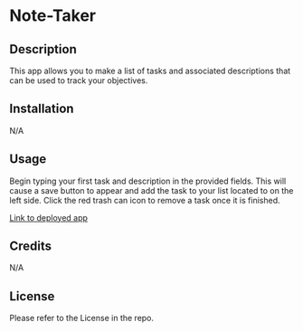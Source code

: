 # Note-Taker

## Description
This app allows you to make a list of tasks and associated descriptions that can be used to track your objectives.

## Installation

N/A

## Usage
Begin typing your first task and description in the provided fields. This will cause a save button to appear and add the task to your list located to on the left side. Click the red trash can icon to remove a task once it is finished.

[Link to deployed app](https://easynotes-ee2b559f487e.herokuapp.com/)

## Credits

N/A

## License

Please refer to the License in the repo.